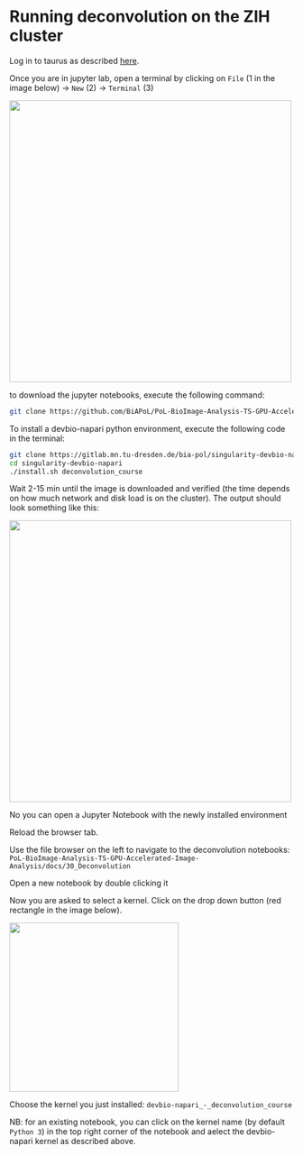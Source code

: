 # Running deconvolution on the ZIH cluster

Log in to taurus as described [here](https://biapol.github.io/PoL-BioImage-Analysis-TS-GPU-Accelerated-Image-Analysis/50_Clesperanto_on_HPC/login_taurus.html).

Once you are in jupyter lab, open a terminal by clicking on `File` (1 in the image below) -> `New` (2) -> `Terminal` (3)

<img src="images/5_open_terminal.png" width="500" />

to download the jupyter notebooks, execute the following command:

```bash
git clone https://github.com/BiAPoL/PoL-BioImage-Analysis-TS-GPU-Accelerated-Image-Analysis
```

To install a devbio-napari python environment, execute the following code in the terminal:

```bash
git clone https://gitlab.mn.tu-dresden.de/bia-pol/singularity-devbio-napari.git
cd singularity-devbio-napari
./install.sh deconvolution_course
```

Wait 2-15 min until the image is downloaded and verified (the time depends on how much network and disk load is on the cluster). The output should look something like this:

<img src="images/6_terminal_output.png" width="500" />

No you can open a Jupyter Notebook with the newly installed environment

Reload the browser tab.

Use the file browser on the left to navigate to the deconvolution notebooks: `PoL-BioImage-Analysis-TS-GPU-Accelerated-Image-Analysis/docs/30_Deconvolution`

Open a new notebook by double clicking it

Now you are asked to select a kernel. Click on the drop down button (red rectangle in the image below).

<img src="images/8_select_kernel.png" width="300" />

Choose the kernel you just installed: `devbio-napari_-_deconvolution_course`

NB: for an existing notebook, you can click on the kernel name (by default `Python 3`) in the top right corner of the notebook and aelect the devbio-napari kernel as described above.


